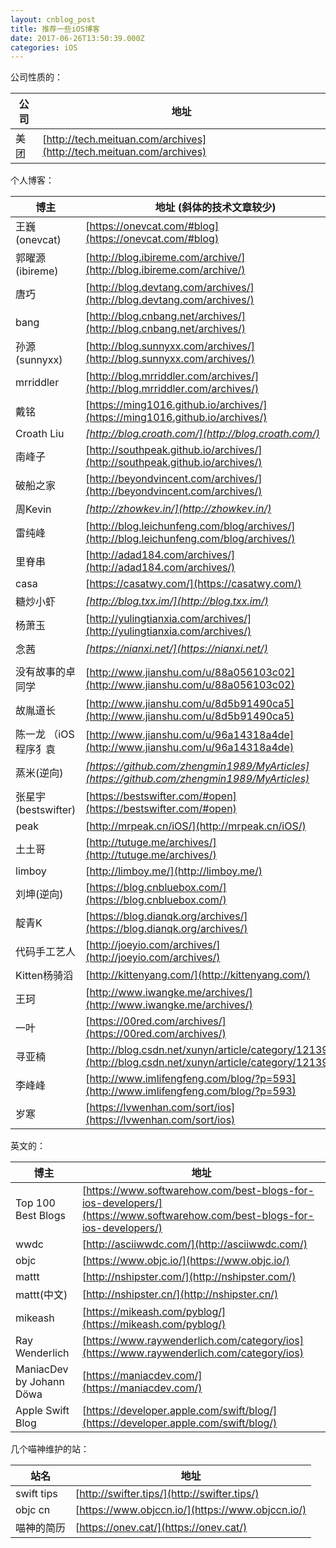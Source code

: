 ```yaml
---
layout: cnblog_post
title: 推荐一些iOS博客
date: 2017-06-26T13:50:39.000Z
categories: iOS
---
```


公司性质的：

| 公司 | 地址 |
| ----- | ----- |
| 美团 | [http://tech.meituan.com/archives](http://tech.meituan.com/archives) |

个人博客：

| 博主 | 地址 (斜体的技术文章较少)|
| ----- | ----- |
| 王巍(onevcat) | [https://onevcat.com/#blog](https://onevcat.com/#blog) |
| 郭曜源(ibireme) | [http://blog.ibireme.com/archive/](http://blog.ibireme.com/archive/) |
| 唐巧 | [http://blog.devtang.com/archives/](http://blog.devtang.com/archives/) |
| bang | [http://blog.cnbang.net/archives/](http://blog.cnbang.net/archives/) |
| 孙源(sunnyxx) | [http://blog.sunnyxx.com/archives/](http://blog.sunnyxx.com/archives/) |
| mrriddler | [http://blog.mrriddler.com/archives/](http://blog.mrriddler.com/archives/) |
| 戴铭 | [https://ming1016.github.io/archives/](https://ming1016.github.io/archives/) |
| Croath Liu | *[http://blog.croath.com/](http://blog.croath.com/)* |
| 南峰子 | [http://southpeak.github.io/archives/](http://southpeak.github.io/archives/) |
| 破船之家 | [http://beyondvincent.com/archives/](http://beyondvincent.com/archives/) |
| 周Kevin | *[http://zhowkev.in/](http://zhowkev.in/)* |
| 雷纯峰 | [http://blog.leichunfeng.com/blog/archives/](http://blog.leichunfeng.com/blog/archives/) |
| 里脊串 | [http://adad184.com/archives/](http://adad184.com/archives/) |
| casa | [https://casatwy.com/](https://casatwy.com/) |
| 糖炒小虾 | *[http://blog.txx.im/](http://blog.txx.im/)* |
| 杨萧玉 | [http://yulingtianxia.com/archives/](http://yulingtianxia.com/archives/) |
| 念茜 | *[https://nianxi.net/](https://nianxi.net/)* |
| | []() |
| 没有故事的卓同学 | [http://www.jianshu.com/u/88a056103c02](http://www.jianshu.com/u/88a056103c02) |
| 故胤道长 | [http://www.jianshu.com/u/8d5b91490ca5](http://www.jianshu.com/u/8d5b91490ca5) |
| 陈一龙 （iOS程序犭袁 | [http://www.jianshu.com/u/96a14318a4de](http://www.jianshu.com/u/96a14318a4de) |
| 蒸米(逆向) | *[https://github.com/zhengmin1989/MyArticles](https://github.com/zhengmin1989/MyArticles)* |
| 张星宇(bestswifter) | [https://bestswifter.com/#open](https://bestswifter.com/#open) |
| peak | [http://mrpeak.cn/iOS/](http://mrpeak.cn/iOS/) |
| 土土哥 | [http://tutuge.me/archives/](http://tutuge.me/archives/) |
| limboy | [http://limboy.me/](http://limboy.me/) |
| 刘坤(逆向) | [https://blog.cnbluebox.com/](https://blog.cnbluebox.com/) |
| 靛青K | [https://blog.dianqk.org/archives/](https://blog.dianqk.org/archives/) |
| 代码手工艺人 | [http://joeyio.com/archives/](http://joeyio.com/archives/) |
| Kitten杨骑滔 | [http://kittenyang.com/](http://kittenyang.com/) |
| 王珂 | [http://www.iwangke.me/archives/](http://www.iwangke.me/archives/) |
| 一叶 | [https://00red.com/archives/](https://00red.com/archives/) |
| 寻亚楠 | [http://blog.csdn.net/xunyn/article/category/1213985](http://blog.csdn.net/xunyn/article/category/1213985) |
| 李峰峰 | [http://www.imlifengfeng.com/blog/?p=593](http://www.imlifengfeng.com/blog/?p=593) |
| 岁寒 | [https://lvwenhan.com/sort/ios](https://lvwenhan.com/sort/ios) |

英文的：

| 博主 | 地址 |
| ----- | ----- |
| Top 100 Best Blogs | [https://www.softwarehow.com/best-blogs-for-ios-developers/](https://www.softwarehow.com/best-blogs-for-ios-developers/) |
| wwdc | [http://asciiwwdc.com/](http://asciiwwdc.com/) |
| objc | [https://www.objc.io/](https://www.objc.io/) |
| mattt | [http://nshipster.com/](http://nshipster.com/) |
| mattt(中文) | [http://nshipster.cn/](http://nshipster.cn/) |
| mikeash | [https://mikeash.com/pyblog/](https://mikeash.com/pyblog/) |
| Ray Wenderlich | [https://www.raywenderlich.com/category/ios](https://www.raywenderlich.com/category/ios) |
| ManiacDev by Johann Döwa | [https://maniacdev.com/](https://maniacdev.com/) |
| Apple Swift Blog | [https://developer.apple.com/swift/blog/](https://developer.apple.com/swift/blog/) |

几个喵神维护的站：

| 站名| 地址 |
| ----- | ----- |
| swift tips | [http://swifter.tips/](http://swifter.tips/)|
| objc cn | [https://www.objccn.io/](https://www.objccn.io/) |
| 喵神的简历 | [https://onev.cat/](https://onev.cat/) |


